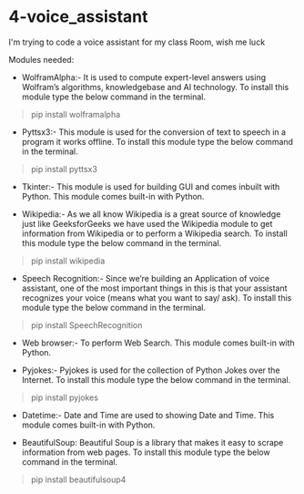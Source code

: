 # 4-voice_assistant
I'm trying to code a voice assistant for my class Room, wish me luck


Modules needed:

- WolframAlpha:- It is used to compute expert-level answers using Wolfram’s algorithms,
  knowledgebase and AI technology. To install this module type the below command in the terminal.


 >pip install wolframalpha


- Pyttsx3:- This module is used for the conversion of text to speech in a program it works offline. To install this module type the below command in the terminal.

 >pip install pyttsx3


- Tkinter:- This module is used for building GUI and comes inbuilt with Python. This module comes built-in with Python. 

- Wikipedia:- As we all know Wikipedia is a great source of knowledge just like GeeksforGeeks we have used the Wikipedia module to get information from Wikipedia or to perform a Wikipedia search. To install this module type the below command in the terminal.

 >pip install wikipedia


- Speech Recognition:- Since we’re building an Application of voice assistant, one of the most important things in this is that your assistant recognizes your voice (means what you want to say/ ask). To install this module type the below command in the terminal.
>pip install SpeechRecognition

- Web browser:- To perform Web Search. This module comes built-in with Python. 

- Pyjokes:- Pyjokes is used for the collection of Python Jokes over the Internet. To install this module type the below command in the terminal.
>pip install pyjokes

- Datetime:- Date and Time are used to showing Date and Time. This module comes built-in with Python. 

- BeautifulSoup: Beautiful Soup is a library that makes it easy to scrape information from web pages. To install this module type the below command in the terminal.
>pip install beautifulsoup4
